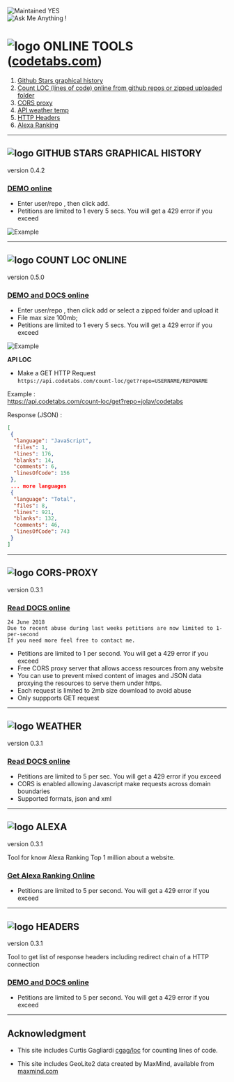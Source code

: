 
![Maintained YES](https://img.shields.io/badge/Maintained%3F-yes-green.svg)  
![Ask Me Anything !](https://img.shields.io/badge/Ask%20me-anything-1abc9c.svg)  

# ![logo](https://github.com/jolav/codetabs/blob/master/_public/icons/ct64r.png?raw=true) **ONLINE TOOLS ([codetabs.com](https://codetabs.com))** 

1. [Github Stars graphical history](#github-stars-graphical-history)  
2. [Count LOC (lines of code) online from github repos or zipped uploaded folder](#count-loc-online)  
3. [CORS proxy](#cors-proxy)
4. [API weather temp](#weather)  
5. [HTTP Headers](#headers)
6. [Alexa Ranking](#alexa)

<hr>

## ![logo](https://github.com/jolav/codetabs/blob/master/_public/icons/stars32.png?raw=true)  **GITHUB STARS GRAPHICAL HISTORY**

version 0.4.2

### **[DEMO online](https://codetabs.com/github-stars/github-star-history.html)**

- Enter user/repo , then click add.
- Petitions are limited to 1 every 5 secs. You will get a 429 error if you exceed 

![Example](https://github.com/jolav/codetabs/blob/master/_public/images/starExample.png?raw=true)

<hr>


## ![logo](https://github.com/jolav/codetabs/blob/master/_public/icons/count32.png?raw=true)  **COUNT LOC ONLINE** 

version 0.5.0

### **[DEMO and DOCS online](https://codetabs.com/count-loc/count-loc-online.html)**

- Enter user/repo , then click add or select a zipped folder and upload it  
- File max size 100mb;
- Petitions are limited to 1 every 5 secs. You will get a 429 error if you exceed 

![Example](https://github.com/jolav/codetabs/blob/master/_public/images/locExample.png?raw=true)

**API LOC**

*  Make a GET HTTP Request   
`https://api.codetabs.com/count-loc/get?repo=USERNAME/REPONAME`

Example :   
https://api.codetabs.com/count-loc/get?repo=jolav/codetabs

Response (JSON) :

```json
[
 {
  "language": "JavaScript",
  "files": 1,
  "lines": 176,
  "blanks": 14,
  "comments": 6,
  "linesOfCode": 156
 },   
 ... more languages
 {
  "language": "Total",
  "files": 8,
  "lines": 921,
  "blanks": 132,
  "comments": 46,
  "linesOfCode": 743
 }
]
```

<hr>

## ![logo](https://github.com/jolav/codetabs/blob/master/_public/icons/server32.png?raw=true)  **CORS-PROXY**

version 0.3.1

### **[Read DOCS online](https://codetabs.com/cors-proxy/cors-proxy.html)**

    24 June 2018
    Due to recent abuse during last weeks petitions are now limited to 1-per-second
    If you need more feel free to contact me.

- Petitions are limited to 1 per second. You will get a 429 error if you exceed 
- Free CORS proxy server that allows access resources from any website
- You can use to prevent mixed content of images and JSON data proxying the resources to serve them under https.
- Each request is limited to 2mb size download to avoid abuse
- Only suppports GET request


<hr>

## ![logo](https://github.com/jolav/codetabs/blob/master/_public/icons/weather32.png?raw=true)  **WEATHER** 

version 0.3.1

### **[Read DOCS online](https://codetabs.com/weather/weather.html)**

- Petitions are limited to 5 per sec. You will get a 429 error if you exceed 
- CORS is enabled allowing Javascript make requests across domain boundaries
- Supported formats, json and xml  

<hr>

## ![logo](https://github.com/jolav/codetabs/blob/master/_public/icons/podium32.png?raw=true)  **ALEXA**

version 0.3.1

Tool for know Alexa Ranking Top 1 million about a website.  

### **[Get Alexa Ranking Online](https://codetabs.com/alexa/alexa-ranking.html)**

- Petitions are limited to 5 per second. You will get a 429 error if you exceed  

<hr>

## ![logo](https://github.com/jolav/codetabs/blob/master/_public/icons/headers32.png?raw=true)  **HEADERS**

version 0.3.1

Tool to get list of response headers including redirect chain of a HTTP connection

### **[DEMO and DOCS online](https://codetabs.com/http-headers/headers.html)**

- Petitions are limited to 5 per second. You will get a 429 error if you exceed

<hr>

## **Acknowledgment**

* This site includes Curtis Gagliardi <a href="https://github.com/cgag/loc">cgag/loc</a> for counting lines of code.

* This site includes GeoLite2 data created by MaxMind, available from  [maxmind.com](http://maxmind.com)

